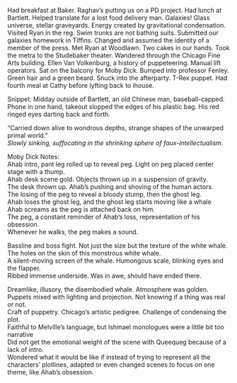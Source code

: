 Had breakfast at Baker. Raghav’s putting us on a PD project. Had lunch at Bartlett. Helped translate for a lost food delivery man. Galaxies\! Glass universe, stellar graveyards. Energy created by gravitational condensation. Visited Ryan in the reg. Swim trunks are not bathing suits. Submitted our galaxies homework in Tiffins. Changed and assumed the identity of a member of the press. Met Ryan at Woodlawn. Two cakes in our hands. Took the metra to the Studebaker theater. Wandered through the Chicago Fine Arts building. Ellen Van Volkenburg, a history of puppeteering. Manual lift operators. Sat on the balcony for Moby Dick. Bumped into professor Fenley. Green hair and a green beard. Snuck into the afterparty. T-Rex puppet. Had fourth meal at Cathy before lyfting back to ihouse.

Snippet: Midday outside of Bartlett, an old Chinese man, baseball-capped. Phone in one hand, takeout slopped the edges of his plastic bag. His red ringed eyes darting back and forth.

“Carried down alive to wondrous depths, strange shapes of the unwarped primal world.”  
*Slowly sinking, suffocating in the shrinking sphere of faux-intellectualism.*

Moby Dick Notes:  
Ahab intro, pant leg rolled up to reveal peg. Light on peg placed center stage with a thump.  
Ahab desk scene gold. Objects thrown up in a suspension of gravity.  
The desk thrown up. Ahab’s pushing and shoving of the human actors.   
The losing of the peg to reveal a bloody stump, then the ghost leg.   
Ahab loses the ghost leg, and the ghost leg starts moving like a whale  
Ahab screams as the peg is attached back on him.  
The peg, a constant reminder of Ahab’s loss, representation of his obsession.  
Whenever he walks, the peg makes a sound.

Bassline and boss fight. Not just the size but the texture of the white whale.  
The holes on the skin of this monstrous white whale.   
A silent-moving screen of the whale. Humongous scale, blinking eyes and the flapper.  
Ribbed immense underside. Was in awe, should have ended there.

Dreamlike, illusory, the disembodied whale. Atmosphere was golden.   
Puppets mixed with lighting and projection. Not knowing if a thing was real or not.  
Craft of puppetry. Chicago’s artistic pedigree. Challenge of condensing the plot.  
Faithful to Melville’s language, but Ishmael monologues were a little bit too narrative  
Did not get the emotional weight of the scene with Queequeg because of a lack of intro.  
Wondered what it would be like if instead of trying to represent all the characters’ plotlines, adapted or even changed scenes to focus on one theme, like Ahab’s obsession.
